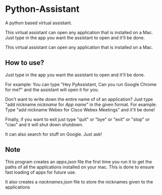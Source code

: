 # Python-Assistant

A python based virtual assistant.

This virtual assistant can open any application that is installed on a Mac. Just type in the app you want the assistant to open and it'll be done.

This virtual assistant can open any application that is installed on a Mac.

## How to use?

Just type in the app you want the assistant to open and it'll be done.

For example: You can type "Hey PyAssistant, Can you run Google Chrome for me?" and the assistant will open it for you.

Don't want to write down the entire name of of an application? Just type "add nickname *nickname* for *App name*" in the given format.
For example: Type "add nickname Webex for Cisco Webex Meetings" and it'll be done!

Finally, if you want to exit just type "quit" or "bye" or "exit" or "stop" or "ciao" and it will shut down shutdown.

It can also search for stuff on Google. Just ask!

## Note

This program creates an *apps.json* file the first time you run it to get the paths of all the applications installed on your mac. This is done to ensure fast loading of apps for future use.

It also creates a *nacknames.json* file to store the nicknames given to the applications

